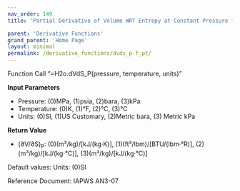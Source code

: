 ```yaml
---
nav_order: 149
title: 'Partial Derivative of Volume WRT Entropy at Constant Pressure f(P, T)'

parent: 'Derivative Functions'
grand_parent: 'Home Page'
layout: minimal
permalink: /derivative_functions/dvds_p-f_pt/
---
```


Function Call “=H2o.dVdS\_P(pressure, temperature, units)”

**Input Parameters**

- Pressure: (0)MPa, (1)psia, (2)bara, (3)kPa
- Temperature: (0)K, (1)°F, (2)°C, (3)°C
- Units: (0)SI, (1)US Customary, (2)Metric bara, (3) Metric kPa

**Return Value**

- (∂V/∂S)<sub>P</sub>: (0)(m³/kg)/\[kJ/(kg·K)\], (1)(ft³/lbm)/\[BTU/(lbm·°R)\], (2)(m³/kg)/\[kJ/(kg·°C)\], (3)(m³/kg)/\[kJ/(kg·°C)\]

Default values: Units: (0)SI

Reference Document: IAPWS AN3-07